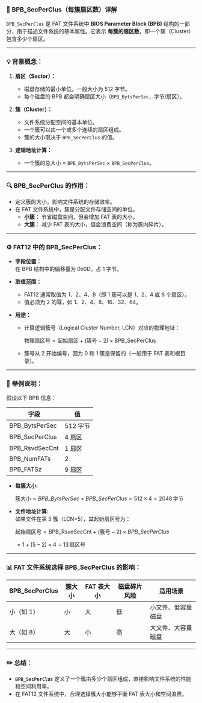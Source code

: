 ### 📖 **BPB_SecPerClus（每簇扇区数）详解**

`BPB_SecPerClus` 是 FAT 文件系统中 **BIOS Parameter Block (BPB)** 结构的一部分，用于描述文件系统的基本属性。它表示 **每簇的扇区数**，即一个簇（Cluster）包含多少个扇区。

---

### 💡 **背景概念：**

1. **扇区（Sector）：**
   - 磁盘存储的最小单位，一般大小为 512 字节。
   - 每个磁盘的 BPB 都会明确扇区大小（`BPB_BytsPerSec`，字节/扇区）。

2. **簇（Cluster）：**
   - 文件系统分配空间的基本单位。
   - 一个簇可以由一个或多个连续的扇区组成。
   - 簇的大小取决于 `BPB_SecPerClus` 的值。

3. **逻辑地址计算：**
   - 一个簇的总大小 = `BPB_BytsPerSec` × `BPB_SecPerClus`。

---

### 🔍 **BPB_SecPerClus 的作用：**

- 定义簇的大小，影响文件系统的存储效率。
- 在 FAT 文件系统中，簇是分配文件存储空间的单位。
  - **小簇：** 节省磁盘空间，但会增加 FAT 表的大小。
  - **大簇：** 减少 FAT 表的大小，但会浪费空间（称为簇内碎片）。

---

### ⚙️ **FAT12 中的 BPB_SecPerClus：**

- **字段位置：**  
  在 BPB 结构中的偏移量为 0x0D，占 1 字节。
  
- **取值范围：**  
  - FAT12 通常取值为 1、2、4、8（即 1 簇可以是 1、2、4 或 8 个扇区）。
  - 值必须为 2 的幂，如 1、2、4、8、16、32、64。

- **用途：**
  - 计算逻辑簇号（Logical Cluster Number, LCN）对应的物理地址：
    
    $\text{物理扇区号} = \text{起始扇区} + (\text{簇号} - 2) \times \text{BPB\_SecPerClus}$

  - 簇号从 2 开始编号，因为 0 和 1 簇是保留的（一般用于 FAT 表和根目录）。

---

### 🔢 **举例说明：**

假设以下 BPB 信息：

| 字段                | 值          |
|---------------------|-------------|
| BPB_BytsPerSec      | 512 字节    |
| BPB_SecPerClus      | 4 扇区      |
| BPB_RsvdSecCnt      | 1 扇区      |
| BPB_NumFATs         | 2           |
| BPB_FATSz           | 9 扇区      |

- **每簇大小**:  
  
  $\text{簇大小} = BPB\_BytsPerSec \times BPB\_SecPerClus = 512 \times 4 = 2048 \, \text{字节}$


- **文件地址计算**:  
  如果文件在第 5 簇（LCN=5），其起始扇区号为：
  
  $\text{起始扇区号} = \text{BPB\_RsvdSecCnt} + (\text{簇号} - 2) \times BPB\_SecPerClus$


  $= 1 + (5 - 2) \times 4 = 13 \, \text{扇区号}$


---

### 📊 **FAT 文件系统选择 BPB_SecPerClus 的影响：**

| BPB_SecPerClus | 簇大小 | FAT 表大小 | 磁盘碎片风险 | 适用场景          |
|-----------------|--------|------------|--------------|-------------------|
| 小（如 1）      | 小      | 大          | 低            | 小文件、低容量磁盘 |
| 大（如 8）      | 大      | 小          | 高            | 大文件、大容量磁盘 |

---

### ✏️ **总结：**

- **`BPB_SecPerClus`** 定义了一个簇由多少个扇区组成，直接影响文件系统的性能和空间利用率。
- 在 FAT12 文件系统中，合理选择簇大小能够平衡 FAT 表大小和空间浪费。
